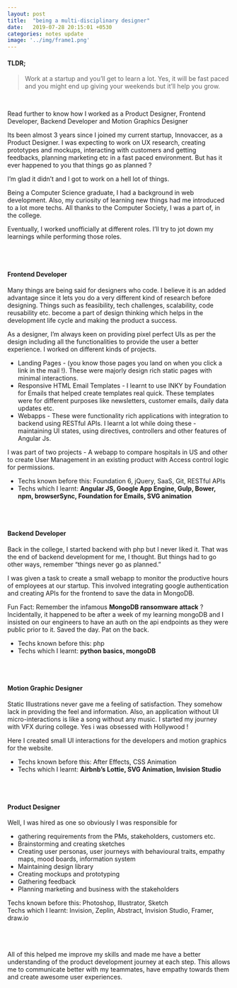 ```yaml
---
layout: post
title:  "being a multi-disciplinary designer"
date:   2019-07-28 20:15:01 +0530
categories: notes update
image: '../img/frame1.png'
---
```



#### TLDR;
> Work at a startup and you’ll get to learn a lot. Yes, it will be fast paced and you might end up giving your weekends but it’ll help you grow. 

<br>

Read further to know how I worked as a Product Designer, Frontend Developer, Backend Developer and Motion Graphics Designer

Its been almost 3 years since I joined my current startup, Innovaccer, as a Product Designer.
I was expecting to work on UX research, creating prototypes and mockups, interacting with customers and getting feedbacks, planning marketing etc in a fast paced environment.
But has it ever happened to you that things go as planned ?

I’m glad it didn’t and I got to work on a hell lot of things.

Being a Computer Science graduate, I had a background in web development. Also, my curiosity of learning new things had me introduced to a lot more techs. All thanks to the Computer Society, I was a part of, in the college.

Eventually, I worked unofficially at different roles. I’ll try to jot down my learnings while performing those roles.

<br><br>

#### Frontend Developer
Many things are being said for designers who code. I believe it is an added advantage since it lets you do a very different kind of research before designing. Things such as feasibility, tech challenges, scalability, code reusability etc. become a part of design thinking which helps in the development life cycle and making the product a success.

As a designer, I’m always keen on providing pixel perfect UIs as per the design including all the functionalities to provide the user a better experience. I worked on different kinds of projects.


- Landing Pages - (you know those pages you land on when you click a link in the mail !). These were majorly design rich static pages with minimal interactions.
- Responsive HTML Email Templates - I learnt to use INKY by Foundation for Emails that helped create templates real quick. These templates were for different purposes like newsletters, customer emails, daily data updates etc.
- Webapps - These were functionality rich applications with integration to backend using RESTful APIs. I learnt a lot while doing these - maintaining UI states, using directives, controllers and other features of Angular Js.

I was part of two projects - A webapp to compare hospitals in US and other to create User Management in an existing product with Access control logic for permissions.



- Techs known before this: Foundation 6, jQuery, SaaS, Git, RESTful APIs
- Techs which I learnt: **Angular JS, Google App Engine, Gulp, Bower, npm, browserSync, Foundation for Emails, SVG animation**


<br><br>

#### Backend Developer
Back in the college, I started backend with php but I never liked it. That was the end of backend development for me, I thought. But things had to go other ways, remember “things never go as planned.”

I was given a task to create a small webapp to monitor the productive hours of employees at our startup. This involved integrating google authentication and creating APIs for the frontend to save the data in MongoDB.

Fun Fact: Remember the infamous **MongoDB ransomware attack** ? Incidentally, it happened to be after a week of my learning mongoDB and I insisted on our engineers to have an auth on the api endpoints as they were public prior to it. Saved the day. Pat on the back.


- Techs known before this: php
- Techs which I learnt: **python basics, mongoDB**




<br><br>
#### Motion Graphic Designer
Static Illustrations never gave me a feeling of satisfaction. They somehow lack in providing the feel and information. Also, an application without UI micro-interactions is like a song without any music. I started my journey with VFX during college. Yes i was obsessed with Hollywood !

Here I created small UI interactions for the developers and motion graphics for the website.


- Techs known before this: After Effects, CSS Animation
- Techs which I learnt: **Airbnb’s Lottie, SVG Animation, Invision Studio**


<br><br>
#### Product Designer
Well, I was hired as one so obviously I was responsible for


- gathering requirements from the PMs, stakeholders, customers etc.
- Brainstorming and creating sketches
- Creating user personas, user journeys with behavioural traits, empathy maps, mood boards, information system
- Maintaining design library
- Creating mockups and prototyping
- Gathering feedback
- Planning marketing and business with the stakeholders

Techs known before this: Photoshop, Illustrator, Sketch  
Techs which I learnt: Invision, Zeplin, Abstract, Invision Studio, Framer, draw.io

<br><br><br>
All of this helped me improve my skills and made me have a better understanding of the product development journey at each step. This allows me to communicate better with my teammates, have empathy towards them and create awesome user experiences.



